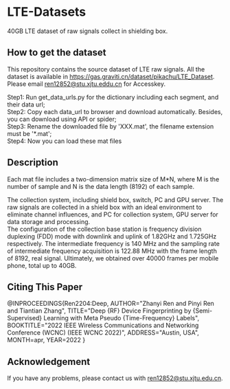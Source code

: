 # LTE-Datasets
40GB LTE dataset of raw signals collect in shielding box.

## How to get the dataset
This repository contains the source dataset of LTE raw signals. All the dataset is available in https://gas.graviti.cn/dataset/pikachu/LTE_Dataset.
Please email ren12852@stu.xjtu.eddu.cn for Accesskey.

Step1: Run get_data_urls.py for the dictionary including each segment, and their data url;    
Step2: Copy each data_url to browser and download automatically. Besides, you can download using API or spider;  
Step3: Rename the downloaded file by 'XXX.mat', the filename extension must be '*.mat';  
Step4: Now you can load these mat files

## Description
Each mat file includes a two-dimension matrix size of M*N, where M is the number of sample and N is the data length (8192) of each sample.

The collection system, including shield box, switch, PC and GPU server. The raw signals are collected in a shield box with an ideal environment to eliminate channel influences, and PC for collection system, GPU server for data storage and processing.  
The configuration of the collection base station is frequency division duplexing (FDD) mode with downlink and uplink of 1.82GHz and 1.725GHz respectively. The intermediate frequency is 140 MHz and the sampling rate of intermediate frequency acquisition is 122.88 MHz with the frame length of 8192, real signal. Ultimately, we obtained over 40000 frames per mobile phone, total up to 40GB.


## Citing This Paper
@INPROCEEDINGS{Ren2204:Deep,
AUTHOR="Zhanyi Ren and Pinyi Ren and Tiantian Zhang",
TITLE="Deep {RF} Device Fingerprinting by {Semi-Supervised} Learning with Meta
Pseudo {Time-Frequency} Labels",
BOOKTITLE="2022 IEEE Wireless Communications and Networking Conference (WCNC) (IEEE
WCNC 2022)",
ADDRESS="Austin, USA",
MONTH=apr,
YEAR=2022
}

## Acknowledgement
If you have any problems, please contact us with ren12852@stu.xjtu.edu.cn.
